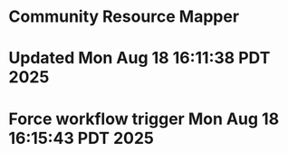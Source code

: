 # Community Resource Mapper
# Updated Mon Aug 18 16:11:38 PDT 2025
# Force workflow trigger Mon Aug 18 16:15:43 PDT 2025
